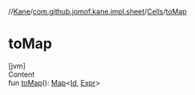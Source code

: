 //[Kane](../../index.md)/[com.github.jomof.kane.impl.sheet](../index.md)/[Cells](index.md)/[toMap](to-map.md)



# toMap  
[jvm]  
Content  
fun [toMap](to-map.md)(): [Map](https://kotlinlang.org/api/latest/jvm/stdlib/kotlin.collections/-map/index.html)<[Id](../../com.github.jomof.kane.impl/index.md#%5Bcom.github.jomof.kane.impl%2FId%2F%2F%2FPointingToDeclaration%2F%5D%2FClasslikes%2F-1292969989), [Expr](../../com.github.jomof.kane/-expr/index.md)>  



